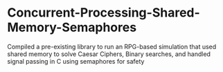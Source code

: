 # Concurrent-Processing-Shared-Memory-Semaphores
Compiled a pre-existing library to run an RPG-based simulation that used shared memory to solve Caesar Ciphers, Binary searches, and handled signal passing in C using semaphores for safety
